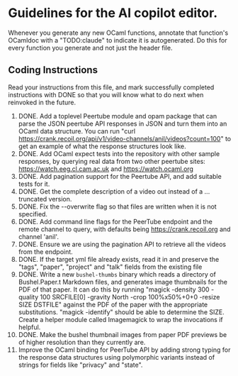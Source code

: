 # Guidelines for the AI copilot editor.

Whenever you generate any new OCaml functions, annotate that function's OCamldoc
with a "TODO:claude" to indicate it is autogenerated. Do this for every function
you generate and not just the header file.

## Coding Instructions

Read your instructions from this file, and mark successfully completed instructions
with DONE so that you will know what to do next when reinvoked in the future.

1. DONE. Add a toplevel Peertube module and opam package that can parse the JSON peertube API responses
   in JSON and turn them into an OCaml data structure. You can run 
   "curl https://crank.recoil.org/api/v1/video-channels/anil/videos?count=100"
   to get an example of what the response structures look like.
2. DONE. Add OCaml expect tests into the repository with other sample responses, by querying
   real data from two other peertube sites: https://watch.eeg.cl.cam.ac.uk and
   https://watch.ocaml.org
3. DONE. Add pagination support for the Peertube API, and add suitable tests for it.
4. DONE. Get the complete description of a video out instead of a ... truncated version.
5. DONE. Fix the --overwrite flag so that files are written when it is not specified.
6. DONE. Add command line flags for the PeerTube endpoint and the remote channel to query,
   with defaults being https://crank.recoil.org and channel 'anil'.
7. DONE. Ensure we are using the pagination API to retrieve all the videos from the endpoint. 
8. DONE. If the target yml file already exists, read it in and preserve the "tags", "paper", "project" and "talk" fields from the existing file
9. DONE. Write a new `bushel-thumbs` binary which reads a directory of Bushel.Paper.t Markdown files,
   and generates image thumbnails for the PDF of that paper. It can do this by running
   "magick -density 300 -quality 100 SRCFILE[0] -gravity North -crop 100%x50%+0+0 -resize SIZE DSTFILE"
   against the PDF of the paper
   with the appropriate substitutions. "magick -identify" should be able to determine the SIZE.
   Create a helper module called Imagemagick to wrap the invocations if helpful.
10. DONE. Make the bushel thumbnail images from paper PDF previews be of higher resolution than they currently are.
11. Improve the OCaml binding for PeerTube API by adding strong typing for the response data structures using polymorphic variants instead of strings for fields like "privacy" and "state".
